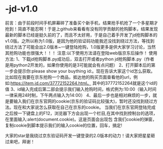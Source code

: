 # -jd-v1.0
前言：由于前段时间手机屏幕碎了准备买个新手机，结果抢手机抢了一个多星期才抢到！简直不能忍啊！于是上github来看看有没有同学贡献的抢购脚本，结果发现最新的脚本已经是挺久前的了，而且不太好用，于是自己着手开发了jd抢购脚本的v1.0版。之所以称为1.0版，是因为他的验证码功能我还没找到绕过方法，等找到绕过方法了可能会出2.0版本~一键登陆抢购，1.0版更多是供大家学习讨论，当然其抢购功能也很强大！！！
注意:以下使用方法请在登陆web版京东后操作！
使用方法:
1、下载jd抢购脚本.py成功后，双击打开或者python jd抢购脚本.py（作者是用python2开发的，如果你使用的是3可能就会有点问题）
2、打开脚本后的第一步会提示你:please show your buything id:。现在告诉大家这个id怎么获取。比如现在我要在京东抢购一个商品，抵达他的购买页面查看他的url，例如:https://item.jd.com/37772152264.html。
   其中的37772152264就是这个id的值
3、id输入完成后第二部会提示我们输入抢购时间，格式例为:10:00（输入时间一律采用24时制，下午两点输入为14:00）
4、最后一步也是相对麻烦的一步，就是要输入我们在京东官网的cookie(京东的验证码比较强大)，暂时还没找到绕过方法。现在和大家说怎么获取在自己在京东的cookie。
   当我们在京东官网登陆完成之后按一下键盘上的F12，浏览器下方会出现一个栏目,在其中找到控制台的选项，在里面输入:alert(document.cookie)。这是页面会出现包         含我们cookie的弹窗，复制cookie到脚本提示我们的输入cookie的位置，回车，搞定!


大家的star是我绕过京东验证码开发一键登录的2.0版本的动力！请大家把星星砸过来吧，拜谢！
